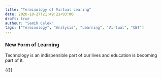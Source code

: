 ```yaml
---
title: "Terminology of Virtual Learing"
date: 2020-10-27T21:49:21+03:00
draft: true
authour: "Semih Celek"
tags: ["Terminology", "Analysis", "Learning", "Virtual", "CET"]
---
```


### New Form of Learning 

Technology is an indispensible part of our lives and education is becoming part of it.


{{<youtube C2udVs9lmAE >}}
